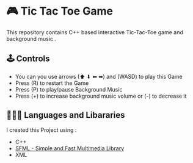 
# 🎮 Tic Tac Toe Game
This repository contains C++ based interactive Tic-Tac-Toe game and background music .
## 🕹️ Controls

 - You can you use arrows (⬆ ⬇ ⬅ ➡) and (WASD) to play this Game
 - Press (R) to restart the Game
 - Press (P) to play/pause Background Music
 - Press (+) to increase background music volume or (-) to decrease it


## 👨🏻‍💻 Languages and Libararies

I created this Project using :
- C++
- [SFML - Simple and Fast Multimedia Library](https://www.sfml-dev.org/)
- XML
